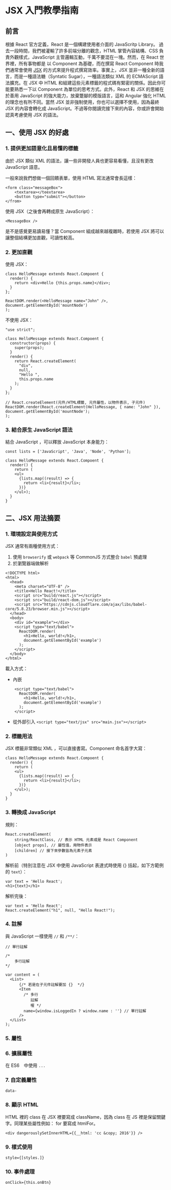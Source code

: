 # JSX 入門教學指南 
## 前言
根據 React 官方定義，React 是一個構建使用者介面的 JavaScritp Library。
過去一段時間，我們被灌輸了許多前端分離的觀念，HTML 掌管內容結構、CSS 負責外觀樣式，JavaScript 主管邏輯互動，千萬不要混在一塊。然而，在 React 世界裡，所有事物都是 以 Component 為基礎，而在撰寫 React Component 時我們通常會使用 [JSX](https://facebook.github.io/jsx/) 的方式來提升程式撰寫效率。事實上，JSX 並非一種全新的語言，而是一種語法糖（Syntatic Sugar），一種語法類似 XML 的 ECMAScript 語法擴充。在 JSX 中 HTML 和組建這些元素標籤的程式碼有緊密的關係。因此你可能要熟悉一下以 Component 為單位的思考方式。此外，React 和 JSX 的思維在於善用 JavaScript 的強大能力，放棄蹩腳的模版語言，這和 Angular 強化 HTML 的理念也有所不同。當然 JSX 並非強制使用，你也可以選擇不使用，因為最終 JSX 的內容會轉化成 JavaScript。不過等你閱讀完接下來的內容，你或許會開始認真考慮使用 JSX 的語法。

## 一、使用 JSX 的好處

### 1. 提供更加語意化且易懂的標籤
由於 JSX 類似 XML 的語法，讓一些非開發人員也更容易看懂，且沒有更改 JavaScript 語意。

一般來說我們想做一個回饋表單，使用 HTML 寫法通常會長這樣：

```
<form class="messageBox">
	<textarea></teextarea>
	<button type="submit"></button>
</from>
```

使用 JSX（之後會再轉成原生 JavaScript）：

```
<MessageBox />
```

是不是感覺更易讀易懂？當 Component 組成越來越複雜時，若使用 JSX 將可以讓整個結構更加直觀，可讀性較高。

### 2. 更加直觀

使用 JSX：

```
class HelloMessage extends React.Compoent {
  render() {
    return <div>Hello {this.props.name}</div>;
  }
};

ReactDOM.render(<HelloMessage name="John" />, document.getElementById('mountNode')
);

```

不使用 JSX：

```
"use strict";

class HelloMessage extends React.Compoent {
  constructor(props) {
  	super(props);
  }
  render() {
    return React.createElement(
      "div",
      null,
      "Hello ",
      this.props.name
    );
  }
};

// React.createElement(元件/HTML標籤, 元件屬性，以物件表示, 子元件)
ReactDOM.render(React.createElement(HelloMessage, { name: "John" }), document.getElementById('mountNode');
);
```

### 3. 結合原生 JavaScript 語法
結合 JavaScript ，可以釋放 JavaScript 本身能力：

```
const lists = ['JavaScript', 'Java', 'Node', 'Python'];

class HelloMessage extends React.Compoent {
  render() {
  	return (
    <ul>
      {lists.map((result) => {
        return <li>{result}</li>;
      })}
    </ul>);
  }
}
```

## 二、JSX 用法摘要
### 1. 環境設定與使用方式
JSX 通常有兩種使用方式：

1. 使用 `browserify` 或 `webpack` 等 CommonJS 方式整合 `babel` 預處理
2. 於瀏覽器端做解析

```
<!DOCTYPE html>
<html>
  <head>
    <meta charset="UTF-8" />
    <title>Hello React!</title>
    <script src="build/react.js"></script>
    <script src="build/react-dom.js"></script>
    <script src="https://cdnjs.cloudflare.com/ajax/libs/babel-core/5.8.23/browser.min.js"></script>
  </head>
  <body>
    <div id="example"></div>
    <script type="text/babel">
      ReactDOM.render(
        <h1>Hello, world!</h1>,
        document.getElementById('example')
      );
    </script>
  </body>
</html>
```

載入方式：

- 內嵌

```
    <script type="text/babel">
      ReactDOM.render(
        <h1>Hello, world!</h1>,
        document.getElementById('example')
      );
    </script>
```

- 從外部引入 `<script type="text/jsx" src="main.jsx"></script>` 


### 2. 標籤用法
JSX 標籤非常類似 XML ，可以直接書寫。Component 命名首字大寫：
```
class HelloMessage extends React.Compoent {
  render() {
  	return (
    <ul>
      {lists.map((result) => {
        return <li>{result}</li>;
      })}
    </ul>);
  }
}
```

### 3. 轉換成 JavaScript 
規則：

```
React.createElement(
	string/ReactClass, // 表示 HTML 元素或是 React Component
	[object props], // 屬性值，用物件表示
	[children] // 接下來參數皆為元素子元素
)
```

解析前（特別注意在 JSX 中使用 JavaScript 表達式時使用 {} 括起，如下方範例的 `text`）：

```
var text = 'Hello React';
<h1>{text}</h1>
```

解析完後：

```
var text = 'Hello React';
React.createElement("h1", null, "Hello React!");
```

### 4. 註解
與 JavaScript 一樣使用 `//` 和 `/**/`：

```
// 單行註解

/*
	多行註解
*/

var content = (
  <List>
      {/* 若是在子元件註解要加 {}  */}
      <Item
        /* 多行
           註解
           喔 */
        name={window.isLoggedIn ? window.name : ''} // 單行註解
      />
  </List>
);
```

### 5. 屬性


### 6. 擴展屬性
在 ES6　中使用 `...` 

### 7. 自定義屬性
`data-`


### 8. 顯示 HTML
HTML 裡的 class 在 JSX 裡要寫成 className，因為 class 在 JS 裡是保留關鍵字。同理某些屬性例如： for 要寫成 htmlFor。

```
<div dangerouslySetInnerHTML={{__html: 'cc &copy; 2016'}} />
```

### 9. 樣式使用
```
style={[styles.]}
```

### 10. 事件處理

```
onClick={this.onBtn}
```

